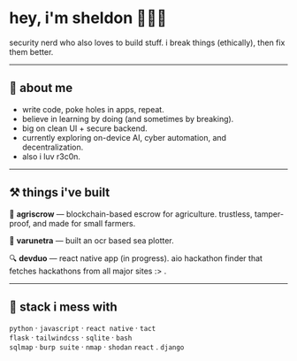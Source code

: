 # hey, i'm sheldon 👨🏻‍💻

security nerd who also loves to build stuff. i break things (ethically), then fix them better.

---

## 🧠 about me

- write code, poke holes in apps, repeat.
- believe in learning by doing (and sometimes by breaking).
- big on clean UI + secure backend.
- currently exploring on-device AI, cyber automation, and decentralization.
- also i luv r3c0n.
---

## ⚒️ things i've built

🚜 **agriscrow** — blockchain-based escrow for agriculture. trustless, tamper-proof, and made for small farmers.  

🌊 **varunetra** — built an ocr based sea plotter.  

🔍 **devduo** — react native app (in progress). aio hackathon finder that fetches hackathons from all major sites :> .    

---

## 🔧 stack i mess with

`python` · `javascript` · `react native` · `tact`  
`flask` · `tailwindcss` · `sqlite` · `bash`  
`sqlmap` · `burp suite` · `nmap` · `shodan`
`react` . `django`
